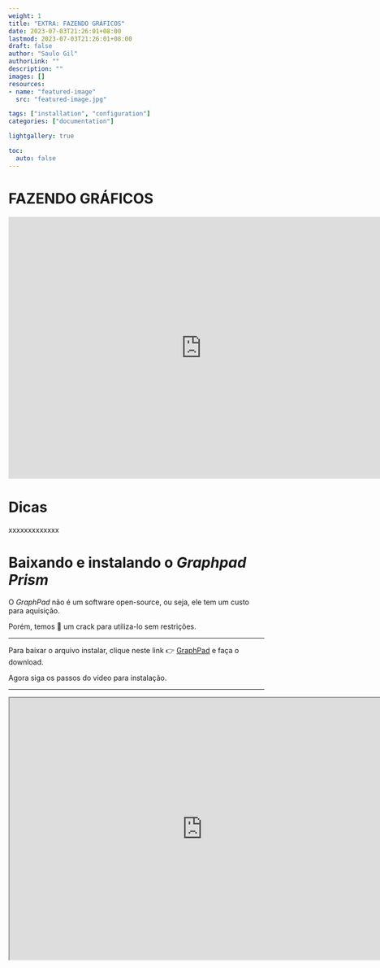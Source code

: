 ```yaml
---
weight: 1
title: "EXTRA: FAZENDO GRÁFICOS"
date: 2023-07-03T21:26:01+08:00 
lastmod: 2023-07-03T21:26:01+08:00
draft: false
author: "Saulo Gil"
authorLink: ""
description: ""
images: []
resources:
- name: "featured-image"
  src: "featured-image.jpg"

tags: ["installation", "configuration"]
categories: ["documentation"]

lightgallery: true

toc:
  auto: false
---
```



<!--more-->

# FAZENDO GRÁFICOS 

<iframe src="https://giphy.com/embed/cfGmVRsJI6wq6noGxP" width="760" height="515" frameBorder="0" class="giphy-embed" allowFullScreen></iframe>

# Dicas 

xxxxxxxxxxxxx

# Baixando e instalando o *Graphpad Prism* 

O *GraphPad* não é um  software open-source, ou seja, ele tem um custo para aquisição.

Porém, temos 🥷 um crack para utiliza-lo sem restrições.

---

Para baixar o arquivo instalar, clique neste link 👉 [GraphPad](https://1drv.ms/u/s!AmeQYvuxWLjkj-ohOflfpkKeLrNbaw?e=kQGWAm) e faça o download.

Agora siga os passos do video para instalação.

---

<iframe width="760" height="515" src="https://youtu.be/Rbr6deJVclI" data-external= "1" > </iframe>